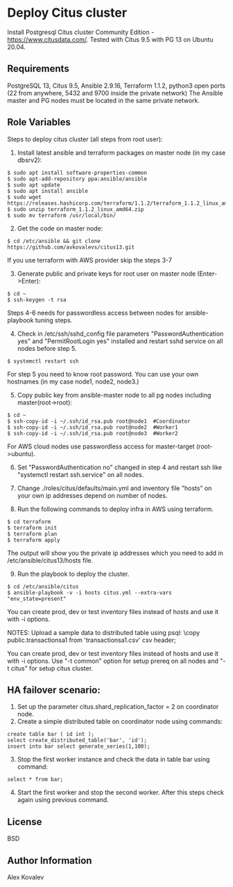 Deploy Citus cluster 
==================

Install Postgresql Citus cluster Community Edition  - https://www.citusdata.com/. Tested with Citus 9.5 with PG 13 on Ubuntu 20.04.

Requirements
------------

PostgreSQL 13, Citus 9.5, Ansible 2.9.16, Terraform 1.1.2, python3  open ports (22 from anywhere, 5432 and 9700 inside the private network) 
The Ansible master and PG nodes must be located in the same private network.

Role Variables
--------------

Steps to deploy citus cluster (all steps from root user):
1. Install latest ansible and terraform packages on master node (in my case dbsrv2): 
~~~
$ sudo apt install software-properties-common
$ sudo apt-add-repository ppa:ansible/ansible
$ sudo apt update
$ sudo apt install ansible
$ sudo wget https://releases.hashicorp.com/terraform/1.1.2/terraform_1.1.2_linux_amd64.zip
$ sudo unzip terraform_1.1.2_linux_amd64.zip 
$ sudo mv terraform /usr/local/bin/
~~~
2. Get the code on master node: 
~~~ 
$ cd /etc/ansible && git clone https://github.com/avkovalevs/citus13.git
~~~
If you use terraform with AWS provider skip the steps 3-7

3. Generate public and private keys for root user on master node (Enter->Enter): 
~~~
$ cd ~
$ ssh-keygen -t rsa
~~~
Steps 4-6 needs for passwordless access between nodes for ansible-playbook tuning steps.

4. Check in /etc/ssh/sshd_config file parameters "PasswordAuthentication yes" and "PermitRootLogin yes" installed and restart sshd service on all nodes before step 5.
~~~
$ systemctl restart ssh
~~~

For step 5 you need to know root password. You can use your own hostnames (in my case node1, node2, node3.) 

5. Copy public key from ansible-master node to all pg nodes including master(root->root): 

~~~
$ cd ~
$ ssh-copy-id -i ~/.ssh/id_rsa.pub root@node1  #Coordinator
$ ssh-copy-id -i ~/.ssh/id_rsa.pub root@node2  #Worker1
$ ssh-copy-id -i ~/.ssh/id_rsa.pub root@node3  #Worker2
~~~
For AWS cloud nodes use passwordless access for master-target (root->ubuntu). 

6. Set "PasswordAuthentication no" changed in step 4 and restart ssh like "systemctl restart ssh.service" on all nodes. 

7. Change ./roles/citus/defaults/main.yml and inventory file "hosts" on your own ip addresses depend on number of nodes. 

8. Run the following commands to deploy infra in AWS using terraform. 
~~~
$ cd terraform
$ terraform init
$ terraform plan
$ terraform apply
~~~
The output will show you the private ip addresses which you need to add in /etc/ansible/citus13/hosts file. 

9. Run the playbook to deploy the cluster. 
~~~
$ cd /etc/ansible/citus
$ ansible-playbook -v -i hosts citus.yml --extra-vars "env_state=present"
~~~
You can create prod, dev or test inventory files instead of hosts and use it with -i options.

NOTES: Upload a sample data to distributed table using psql: \copy public.transactionsa1 from 'transactionsa1.csv' csv header;

You can create prod, dev or test inventory files instead of hosts and use it with -i options.
Use "-t common" option for setup prereq on all nodes and "-t citus" for setup citus cluster.

## HA failover scenario:
1. Set up the parameter citus.shard_replication_factor = 2 on coordinator node.
2. Create a simple distributed table on coordinator node using commands:
~~~
create table bar ( id int );
select create_distributed_table('bar', 'id');
insert into bar select generate_series(1,100);
~~~
3. Stop the first worker instance and check the data in table bar using command:
~~~
select * from bar;
~~~
4. Start the first worker and stop the second worker. After this steps check again using previous command.

License
-------

BSD

Author Information
------------------
Alex Kovalev
